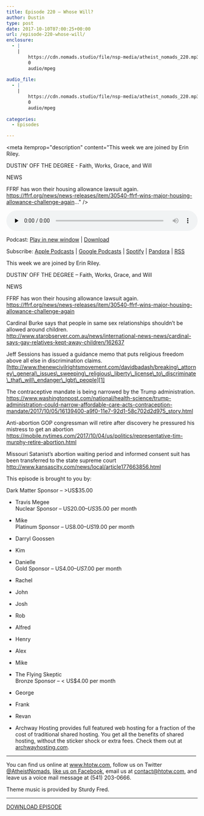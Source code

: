 ```yaml
---
title: Episode 220 – Whose Will?
author: Dustin
type: post
date: 2017-10-10T07:00:25+00:00
url: /episode-220-whose-will/
enclosure:
  - |
    |
        https://cdn.nomads.studio/file/nsp-media/atheist_nomads_220.mp3
        0
        audio/mpeg
        
audio_file:
  - |
    |
        https://cdn.nomads.studio/file/nsp-media/atheist_nomads_220.mp3
        0
        audio/mpeg
        
categories:
  - Episodes

---
```

<div itemscope itemtype="http://schema.org/AudioObject">
  <meta itemprop="name" content="Episode 220 &#8211; Whose Will?" />
  
  <meta itemprop="uploadDate" content="2017-10-10T01:00:25-06:00" />
  
  <meta itemprop="encodingFormat" content="audio/mpeg" />
  
  <meta itemprop="description" content="This week we are joined by Erin Riley.

DUSTIN’ OFF THE DEGREE - Faith, Works, Grace, and Will

NEWS

FFRF has won their housing allowance lawsuit again.
https://ffrf.org/news/news-releases/item/30540-ffrf-wins-major-housing-allowance-challenge-again..." />
  
  <meta itemprop="contentUrl" content="https://dts.podtrac.com/redirect.mp3/cdn.nomads.studio/file/nsp-media/atheist_nomads_220.mp3" />
  </p> 
  
  <div class="powerpress_player" id="powerpress_player_8483">
    <audio class="wp-audio-shortcode" id="audio-1639-227" preload="none" style="width: 100%;" controls="controls"><source type="audio/mpeg" src="https://dts.podtrac.com/redirect.mp3/cdn.nomads.studio/file/nsp-media/atheist_nomads_220.mp3?_=227" /><a href="https://dts.podtrac.com/redirect.mp3/cdn.nomads.studio/file/nsp-media/atheist_nomads_220.mp3">https://dts.podtrac.com/redirect.mp3/cdn.nomads.studio/file/nsp-media/atheist_nomads_220.mp3</a></audio>
  </div>
</div>

<p class="powerpress_links powerpress_links_mp3">
  Podcast: <a href="https://dts.podtrac.com/redirect.mp3/cdn.nomads.studio/file/nsp-media/atheist_nomads_220.mp3" class="powerpress_link_pinw" target="_blank" title="Play in new window" onclick="return powerpress_pinw('https://htotw.com/?powerpress_pinw=1639-podcast');" rel="nofollow">Play in new window</a> | <a href="https://dts.podtrac.com/redirect.mp3/cdn.nomads.studio/file/nsp-media/atheist_nomads_220.mp3" class="powerpress_link_d" title="Download" rel="nofollow" download="atheist_nomads_220.mp3">Download</a>
</p>

<p class="powerpress_links powerpress_subscribe_links">
  Subscribe: <a href="https://podcasts.apple.com/us/podcast/humanists-take-on-the-world/id530050098?mt=2&ls=1" class="powerpress_link_subscribe powerpress_link_subscribe_itunes" target="_blank" title="Subscribe on Apple Podcasts" rel="nofollow">Apple Podcasts</a> | <a href="https://www.google.com/podcasts?feed=aHR0cDovL2F0aGVpc3Rub21hZHMubGlic3luLmNvbS9yc3M%3D" class="powerpress_link_subscribe powerpress_link_subscribe_googleplay" target="_blank" title="Subscribe on Google Podcasts" rel="nofollow">Google Podcasts</a> | <a href="https://open.spotify.com/show/3LzK2xZGike6Tc1GEMtMbr?si=LieN9SNuTpq96smuaUsH8A" class="powerpress_link_subscribe powerpress_link_subscribe_spotify" target="_blank" title="Subscribe on Spotify" rel="nofollow">Spotify</a> | <a href="https://www.pandora.com/podcast/atheist-nomads/PC:10122?corr=62071012&part=ug" class="powerpress_link_subscribe powerpress_link_subscribe_pandora" target="_blank" title="Subscribe on Pandora" rel="nofollow">Pandora</a> | <a href="https://htotw.com/feed/podcast/" class="powerpress_link_subscribe powerpress_link_subscribe_rss" target="_blank" title="Subscribe via RSS" rel="nofollow">RSS</a>
</p>

<CENTER>
</CENTER>This week we are joined by Erin Riley.

DUSTIN’ OFF THE DEGREE &#8211; Faith, Works, Grace, and Will

NEWS

FFRF has won their housing allowance lawsuit again.  
<https://ffrf.org/news/news-releases/item/30540-ffrf-wins-major-housing-allowance-challenge-again>

Cardinal Burke says that people in same sex relationships shouldn&#8217;t be allowed around children.  
 <http://www.starobserver.com.au/news/international-news-news/cardinal-says-gay-relatives-kept-away-children/162637>

Jeff Sessions has issued a guidance memo that puts religious freedom above all else in discrimination claims.  
 [http://www.thenewcivilrightsmovement.com/davidbadash/breaking\_attorney\_general\_issues\_sweeping\_religious\_liberty\_license\_to\_discriminate\_that\_will\_endanger\_lgbt\_people][1]

The contraceptive mandate is being narrowed by the Trump administration.  
 <https://www.washingtonpost.com/national/health-science/trump-administration-could-narrow-affordable-care-acts-contraception-mandate/2017/10/05/16139400-a9f0-11e7-92d1-58c702d2d975_story.html>

Anti-abortion GOP congressman will retire after discovery he pressured his mistress to get an abortion  
 <https://mobile.nytimes.com/2017/10/04/us/politics/representative-tim-murphy-retire-abortion.html>

Missouri Satanist’s abortion waiting period and informed consent suit has been transferred to the state supreme court  
 <http://www.kansascity.com/news/local/article177663856.html>

This episode is brought to you by:

Dark Matter Sponsor – >US$35.00  
* Travis Megee  
Nuclear Sponsor – US$20.00 – US$35.00 per month  
* Mike  
Platinum Sponsor – US$8.00 – US$19.00 per month  
* Darryl Goossen  
* Kim  
* Danielle  
Gold Sponsor – US$4.00 – US$7.00 per month  
* Rachel  
* John  
* Josh  
* Rob  
* Alfred  
* Henry  
* Alex  
* Mike  
* The Flying Skeptic  
Bronze Sponsor – < US$4.00 per month  
* George  
* Frank  
* Revan

* Archway Hosting provides full featured web hosting for a fraction of the cost of traditional shared hosting. You get all the benefits of shared hosting, without the sticker shock or extra fees. Check them out at <a href="http://archwayhosting.com/" target="_blank" rel="noopener">archwayhosting.com</a>.

<hr width="500" />

You can find us online at <a href="https://www.htotw.com/" target="_blank" rel="noopener">www.htotw.com</a>, follow us on Twitter <a href="https://twitter.com/AtheistNomads" target="_blank" rel="noopener">@AtheistNomads</a>, <a href="https://htotw.com/facebook" target="_blank" rel="noopener">like us on Facebook</a>, email us at <contact@htotw.com>, and leave us a voice mail message at (541) 203-0666.

Theme music is provided by Sturdy Fred.

<hr width="”500”" />

[DOWNLOAD EPISODE][2]

 [1]: http://www.thenewcivilrightsmovement.com/davidbadash/breaking_attorney_general_issues_sweeping_religious_liberty_license_to_discriminate_that_will_endanger_lgbt_people
 [2]: https://dts.podtrac.com/redirect.mp3/cdn.nomads.studio/file/nsp-media/atheist_nomads_220.mp3